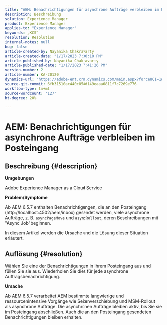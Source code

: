 ```yaml
---
title: "AEM: Benachrichtigungen für asynchrone Aufträge verbleiben im Posteingang."
description: Beschreibung
solution: Experience Manager
product: Experience Manager
applies-to: "Experience Manager"
keywords: „KCS“
resolution: Resolution
internal-notes: null
bug: false
article-created-by: Nayanika Chakravarty
article-created-date: "1/17/2023 7:30:10 PM"
article-published-by: Nayanika Chakravarty
article-published-date: "1/17/2023 7:41:26 PM"
version-number: 2
article-number: KA-20120
dynamics-url: "https://adobe-ent.crm.dynamics.com/main.aspx?forceUCI=1&pagetype=entityrecord&etn=knowledgearticle&id=61609059-9d96-ed11-aad1-6045bd006ce9"
source-git-commit: 6fb31510ac440c858d149eaaa6811f7c7269e776
workflow-type: tm+mt
source-wordcount: '127'
ht-degree: 20%

---
```


# AEM: Benachrichtigungen für asynchrone Aufträge verbleiben im Posteingang

## Beschreibung {#description}


<b>Umgebungen</b>

Adobe Experience Manager as a Cloud Service

<b>Problem/Symptome</b>

Ab AEM 6.5.7 enthalten Benachrichtigungen, die an den Posteingang (http://localhost:4502/aem/inbox) gesendet werden, viele asynchrone Aufträge, z. B. `asyncPageMove` und `asyncRollout`, deren Beschreibungen mit &quot;Async Job&quot;beginnen.

In diesem Artikel werden die Ursache und die Lösung dieser Situation erläutert.




## Auflösung {#resolution}


Wählen Sie eine der Benachrichtigungen in Ihrem Posteingang aus und füllen Sie sie aus. Wiederholen Sie dies für jede asynchrone Auftragsbenachrichtigung.

<b>Ursache</b>

Ab AEM 6.5.7 verarbeitet AEM bestimmte langwierige und ressourcenintensive Vorgänge wie Seitenverschiebung und MSM-Rollout als asynchrone Aufträge. Die asynchronen Aufträge bleiben aktiv, bis Sie sie im Posteingang abschließen. Auch die an den Posteingang gesendeten Benachrichtigungen bleiben erhalten.

